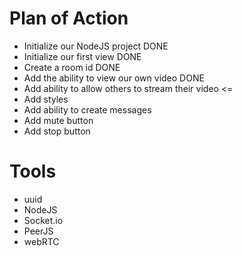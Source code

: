 # Plan of Action

- Initialize our NodeJS project DONE
- Initialize our first view DONE
- Create a room id DONE
- Add the ability to view our own video DONE
- Add ability to allow others to stream their video <=
- Add styles
- Add ability to create messages
- Add mute button
- Add stop button

# Tools

- uuid
- NodeJS
- Socket.io
- PeerJS
- webRTC

